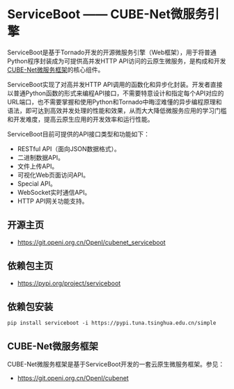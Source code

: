 # ServiceBoot —— CUBE-Net微服务引擎

ServiceBoot是基于Tornado开发的开源微服务引擎（Web框架），用于将普通Python程序封装成为可提供高并发HTTP API访问的云原生微服务，是构成和开发[CUBE-Net微服务框架](https://git.openi.org.cn/OpenI/cubenet)的核心组件。

ServiceBoot实现了对高并发HTTP API调用的函数化和异步化封装。开发者直接以普通Python函数的形式来编程API接口，不需要特意设计和指定每个API对应的URL端口，也不需要掌握和使用Python和Tornado中晦涩难懂的异步编程原理和语法，即可达到高效并发处理的性能和效果，从而大大降低微服务应用的学习门槛和开发难度，提高云原生应用的开发效率和运行性能。

ServiceBoot目前可提供的API接口类型和功能如下：

- RESTful API（面向JSON数据格式）。
- 二进制数据API。
- 文件上传API。
- 可视化Web页面访问API。
- Special API。
- WebSocket实时通信API。
- HTTP API网关功能支持。

## 开源主页 

- https://git.openi.org.cn/OpenI/cubenet_serviceboot

## 依赖包主页 

- https://pypi.org/project/serviceboot

## 依赖包安装

    pip install serviceboot -i https://pypi.tuna.tsinghua.edu.cn/simple

## CUBE-Net微服务框架

CUBE-Net微服务框架是基于ServiceBoot开发的一套云原生微服务框架。参见：

- https://git.openi.org.cn/OpenI/cubenet
